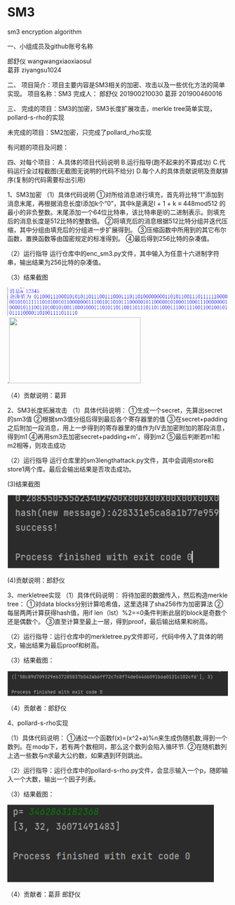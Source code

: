 # SM3
sm3 encryption algorithm

一、小组成员及github账号名称

郎舒仪     wangwangxiaoxiaosul        
葛菲       ziyangsu1024


二、
项目简介：项目主要内容是SM3相关的加密、攻击以及一些优化方法的简单实现。
项目名称：SM3
完成人： 郎舒仪 201900210030
葛菲 201900460016

三、
完成的项目：SM3的加密，SM3长度扩展攻击，merkle tree简单实现，
pollard-s-rho的实现

未完成的项目：SM2加密，只完成了pollard_rho实现

有问题的项目及问题：


四、对每个项目：
A.具体的项目代码说明
B.运行指导(跑不起来的不算成功)
C.代码运行全过程截图(无截图无说明的代码不给分)
D.每个人的具体贡献说明及贡献排序(复制的代码需要标出引用)

1、SM3加密
（1）具体代码说明
①对所给消息进行填充，首先将比特“1”添加到消息末尾，再根据消息长度l添加k个“0”，其中k是满足l + 1 + k ≡ 448mod512 的最小的非负整数。末尾添加一个64位比特串，该比特串是l的二进制表示。则填充后的消息长度是512比特的整数倍。
②将填充后的消息根据512比特分组并迭代压缩，其中分组由填充后的分组进一步扩展得到。
③压缩函数中所用到的其它布尔函数，置换函数等由国密规定的标准得到。
④最后得到256比特的杂凑值。

（2）运行指导
运行仓库中的enc_sm3.py文件，其中输入为任意十六进制字符串，输出结果为256比特的杂凑值。

（3）结果截图

![SM3加密]( https://github.com/ziyangsu1024/SM3/blob/main/1.png).<img src="https://github.com/Legend-yd/MyDawn/blob/master/20171223205540585.png" width="300" height="150" />

（4）贡献说明：葛菲

2、SM3长度拓展攻击
（1）具体代码说明：
①生成一个secret，先算出secret的sm3值
②根据sm3值分组后得到最后各个寄存器里的值
③在secret+padding之后附加一段消息，用上一步得到的寄存器里的值作为IV去加密附加的那段消息，得到m1
④再用sm3去加密secret+padding+m'，得到m2
⑤最后判断若m1和m2相等，则攻击成功

（2）运行指导
运行仓库里的sm3lengthattack.py文件，其中会调用store和store1两个库。最后会输出结果是否攻击成功。

(3)结果截图

![SM3长度扩展攻击]( https://github.com/ziyangsu1024/SM3/blob/main/2.png)
 
(4)贡献说明：郎舒仪
           
              

3、merkletree实现
（1）具体代码说明：
将待加密的数据传入，然后构造merkle tree：
①对data blocks分别计算哈希值，这里选择了sha256作为加密算法
②每层两两计算获得hash值，用if len（lst）%2==0条件判断此层的block是奇数个还是偶数个。
③直至计算至最上一层，得到proof，最后输出结果和树高。

（2）运行指导：运行仓库中的merkletree.py文件即可，代码中传入了具体的明文，输出结果为最后proof和树高。

（3）结果截图：
 
 ![merkletree实现]( https://github.com/ziyangsu1024/SM3/blob/main/3.png)
 
（4）贡献者：郎舒仪

4、pollard-s-rho实现

（1）具体代码说明：
①通过一个函数f(x)=(x^2+a)%n来生成伪随机数,得到一个数列。在 modp下，若有两个数相同，那么这个数列会陷入循环节.
②在随机数列上选一些数与n求最大公约数，如果遇到环则跳出。

（2）运行指导：运行仓库中的pollard-s-rho.py文件，会显示输入一个p，随即输入一个大数，输出一个因子列表。

（3）结果截图：

![pollardrho实现]( https://github.com/ziyangsu1024/SM3/blob/main/4.png)

 
（4）贡献者：葛菲  郎舒仪

